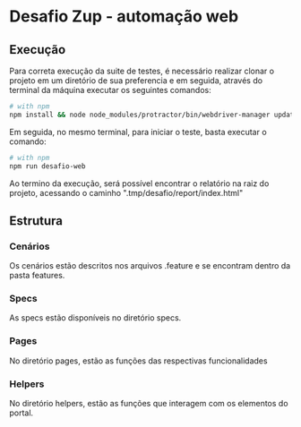 # Desafio Zup - automação web

## Execução
Para correta execução da suite de testes, é necessário realizar clonar o projeto em um diretório de sua preferencia e em seguida, através do terminal da máquina executar os seguintes comandos:

```bash
# with npm
npm install && node node_modules/protractor/bin/webdriver-manager update
```

Em seguida, no mesmo terminal, para iniciar o teste, basta executar o comando:

```bash
# with npm
npm run desafio-web
```

Ao termino da execução, será possível encontrar o relatório na raiz do projeto, acessando o caminho ".tmp/desafio/report/index.html"

## Estrutura

### Cenários
Os cenários estão descritos nos arquivos .feature e se encontram dentro da pasta features.

### Specs
As specs estão disponíveis no diretório specs.

### Pages
No diretório pages, estão as funções das respectivas funcionalidades

### Helpers
No diretório helpers, estão as funções que interagem com os elementos do portal.